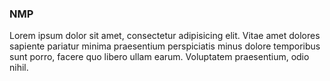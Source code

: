 ### NMP

Lorem ipsum dolor sit amet, consectetur adipisicing elit. Vitae amet dolores sapiente pariatur minima praesentium perspiciatis minus dolore temporibus sunt porro, facere quo libero ullam earum. Voluptatem praesentium, odio nihil.
